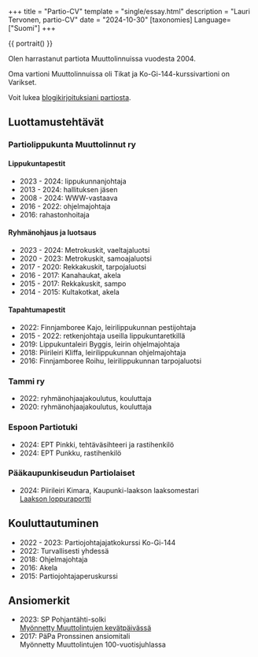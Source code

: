 +++
title = "Partio-CV"
template = "single/essay.html"
description = "Lauri Tervonen, partio-CV"
date = "2024-10-30"
[taxonomies]
Language=["Suomi"]
+++

{{
  portrait()
}}

Olen harrastanut partiota Muuttolinnuissa vuodesta 2004. 

Oma vartioni Muuttolinnuissa oli Tikat ja
Ko-Gi-144-kurssivartioni on Varikset.

Voit lukea [blogikirjoituksiani partiosta](@/text/scouts/_index.md).

## Luottamustehtävät

### Partiolippukunta Muuttolinnut ry

#### Lippukuntapestit

* 2023 - 2024: lippukunnanjohtaja
* 2013 - 2024: hallituksen jäsen
* 2008 - 2024: WWW-vastaava
* 2016 - 2022: ohjelmajohtaja
* 2016: rahastonhoitaja

#### Ryhmänohjaus ja luotsaus

- 2023 - 2024: Metrokuskit, vaeltajaluotsi
- 2020 - 2023: Metrokuskit, samoajaluotsi
- 2017 - 2020: Rekkakuskit, tarpojaluotsi
- 2016 - 2017: Kanahaukat, akela
- 2015 - 2017: Rekkakuskit, sampo
- 2014 - 2015: Kultakotkat, akela

#### Tapahtumapestit

* 2022: Finnjamboree Kajo, leirilippukunnan pestijohtaja
* 2015 - 2022: retkenjohtaja useilla lippukuntaretkillä
* 2019: Lippukuntaleiri Byggis, leirin ohjelmajohtaja
* 2018: Piirileiri Kliffa, leirilippukunnan ohjelmajohtaja
* 2016: Finnjamboree Roihu, leirilippukunnan tarpojaluotsi

### Tammi ry

- 2022: ryhmänohjaajakoulutus, kouluttaja
- 2020: ryhmänohjaajakoulutus, kouluttaja

### Espoon Partiotuki

- 2024: EPT Pinkki, tehtäväsihteeri ja rastihenkilö
- 2024: EPT Punkku, rastihenkilö

### Pääkaupunkiseudun Partiolaiset

- 2024: Piirileiri Kimara, Kaupunki-laakson laaksomestari \
  [Laakson loppuraportti](/series/kimara2024)

## Kouluttautuminen

- 2022 - 2023: Partiojohtajajatkokurssi Ko-Gi-144
- 2022: Turvallisesti yhdessä
- 2018: Ohjelmajohtaja
- 2016: Akela
- 2015: Partiojohtajaperuskurssi

## Ansiomerkit

- 2023: SP Pohjantähti-solki \
  [Myönnetty Muuttolintujen kevätpäivässä](https://muuttolinnut.fi/kevatpaivassa-kiitetty-johtokolmikkolainen-layli/)
- 2017: PäPa Pronssinen ansiomitali \
  Myönnetty Muuttolintujen 100-vuotisjuhlassa